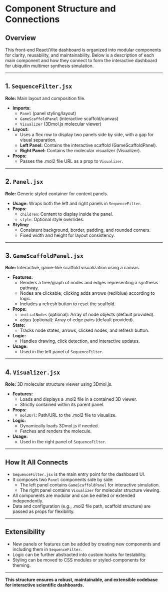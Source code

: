 # Component Structure and Connections

## Overview
This front-end React/Vite dashboard is organized into modular components for clarity, reusability, and maintainability. Below is a description of each main component and how they connect to form the interactive dashboard for ubiquitin multimer synthesis simulation.

---

## 1. `SequenceFilter.jsx`
**Role:** Main layout and composition file.

- **Imports:**
  - `Panel` (panel styling/layout)
  - `GameScaffoldPanel` (interactive scaffold/canvas)
  - `Visualizer` (3Dmol.js molecular viewer)
- **Layout:**
  - Uses a flex row to display two panels side by side, with a gap for visual separation.
  - **Left Panel:** Contains the interactive scaffold (GameScaffoldPanel).
  - **Right Panel:** Contains the molecular visualizer (Visualizer).
- **Props:**
  - Passes the .mol2 file URL as a prop to `Visualizer`.

---

## 2. `Panel.jsx`
**Role:** Generic styled container for content panels.

- **Usage:** Wraps both the left and right panels in `SequenceFilter`.
- **Props:**
  - `children`: Content to display inside the panel.
  - `style`: Optional style overrides.
- **Styling:**
  - Consistent background, border, padding, and rounded corners.
  - Fixed width and height for layout consistency.

---

## 3. `GameScaffoldPanel.jsx`
**Role:** Interactive, game-like scaffold visualization using a canvas.

- **Features:**
  - Renders a tree/graph of nodes and edges representing a synthesis pathway.
  - Nodes are clickable; clicking adds arrows (red/blue) according to logic.
  - Includes a refresh button to reset the scaffold.
- **Props:**
  - `initialNodes` (optional): Array of node objects (default provided).
  - `edges` (optional): Array of edge pairs (default provided).
- **State:**
  - Tracks node states, arrows, clicked nodes, and refresh button.
- **Logic:**
  - Handles drawing, click detection, and interactive updates.
- **Usage:**
  - Used in the left panel of `SequenceFilter`.

---

## 4. `Visualizer.jsx`
**Role:** 3D molecular structure viewer using 3Dmol.js.

- **Features:**
  - Loads and displays a .mol2 file in a contained 3D viewer.
  - Strictly contained within its parent panel.
- **Props:**
  - `mol2Url`: Path/URL to the .mol2 file to visualize.
- **Logic:**
  - Dynamically loads 3Dmol.js if needed.
  - Fetches and renders the molecule.
- **Usage:**
  - Used in the right panel of `SequenceFilter`.

---

## How It All Connects
- `SequenceFilter.jsx` is the main entry point for the dashboard UI.
- It composes two `Panel` components side by side:
  - The left panel contains `GameScaffoldPanel` for interactive simulation.
  - The right panel contains `Visualizer` for molecular structure viewing.
- All components are modular and can be edited or extended independently.
- Data and configuration (e.g., .mol2 file path, scaffold structure) are passed as props for flexibility.

---

## Extensibility
- New panels or features can be added by creating new components and including them in `SequenceFilter`.
- Logic can be further abstracted into custom hooks for testability.
- Styling can be moved to CSS modules or styled-components for theming.

---

**This structure ensures a robust, maintainable, and extensible codebase for interactive scientific dashboards.**
